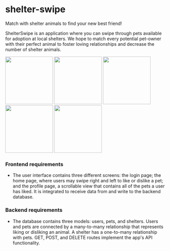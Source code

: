 # shelter-swipe

Match with shelter animals to find your new best friend!

ShelterSwipe is an application where you can swipe through pets available for adoption at local shelters. We hope to match every potential pet-owner with their perfect animal to foster loving relationships and decrease the number of shelter animals.


<img src="https://github.com/ronaldleung1/shelter-swipe/blob/main/LoginScreen.png?raw=true" width="150" /> <img src="https://github.com/ronaldleung1/shelter-swipe/blob/main/GoogleSignIn.png?raw=true?raw=true" width="150" />
<img src="https://github.com/ronaldleung1/shelter-swipe/blob/main/CardView.png?raw=true" width="150" /> <img src="https://github.com/ronaldleung1/shelter-swipe/blob/main/SaveView.png?raw=true" width="150" />
<img src="https://github.com/ronaldleung1/shelter-swipe/blob/main/ProfileView.png?raw=true" width="150" />

### Frontend requirements
- The user interface contains three different screens: the login page; the home page, where users may swipe right and left to like or dislike a pet; and the profile page, a scrollable view that contains all of the pets a user has liked. It is integrated to receive data from and write to the backend database.
### Backend requirements
- The database contains three models: users, pets, and shelters. Users and pets are connected by a many-to-many relationship that represents liking or disliking an animal. A shelter has a one-to-many relationship with pets. GET, POST, and DELETE routes implement the app's API functionality.
